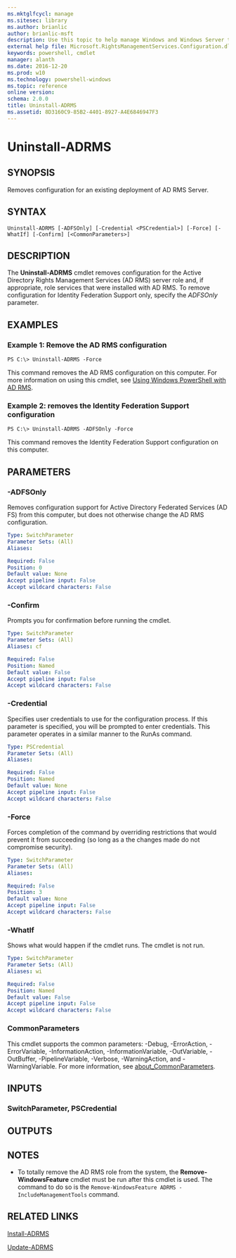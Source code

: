 ```yaml
---
ms.mktglfcycl: manage
ms.sitesec: library
ms.author: brianlic
author: brianlic-msft
description: Use this topic to help manage Windows and Windows Server technologies with Windows PowerShell.
external help file: Microsoft.RightsManagementServices.Configuration.dll-Help.xml
keywords: powershell, cmdlet
manager: alanth
ms.date: 2016-12-20
ms.prod: w10
ms.technology: powershell-windows
ms.topic: reference
online version: 
schema: 2.0.0
title: Uninstall-ADRMS
ms.assetid: 8D3160C9-85B2-4401-8927-A4E6846947F3
---
```


# Uninstall-ADRMS

## SYNOPSIS
Removes configuration for an existing deployment of AD RMS Server.

## SYNTAX

```
Uninstall-ADRMS [-ADFSOnly] [-Credential <PSCredential>] [-Force] [-WhatIf] [-Confirm] [<CommonParameters>]
```

## DESCRIPTION
The **Uninstall-ADRMS** cmdlet removes configuration for the Active Directory Rights Management Services (AD RMS) server role and, if appropriate, role services that were installed with AD RMS.
To remove configuration for Identity Federation Support only, specify the *ADFSOnly* parameter.

## EXAMPLES

### Example 1: Remove the AD RMS configuration
```
PS C:\> Uninstall-ADRMS -Force
```

This command removes the AD RMS configuration on this computer.
For more information on using this cmdlet, see [Using Windows PowerShell with AD RMS](http://go.microsoft.com/fwlink/?LinkId=136806).

### Example 2: removes the Identity Federation Support configuration
```
PS C:\> Uninstall-ADRMS -ADFSOnly -Force
```

This command removes the Identity Federation Support configuration on this computer.

## PARAMETERS

### -ADFSOnly
Removes configuration support for Active Directory Federated Services (AD FS) from this computer, but does not otherwise change the AD RMS configuration.

```yaml
Type: SwitchParameter
Parameter Sets: (All)
Aliases: 

Required: False
Position: 0
Default value: None
Accept pipeline input: False
Accept wildcard characters: False
```

### -Confirm
Prompts you for confirmation before running the cmdlet.

```yaml
Type: SwitchParameter
Parameter Sets: (All)
Aliases: cf

Required: False
Position: Named
Default value: False
Accept pipeline input: False
Accept wildcard characters: False
```

### -Credential
Specifies user credentials to use for the configuration process.
If this parameter is specified, you will be prompted to enter credentials.
This parameter operates in a similar manner to the RunAs command.

```yaml
Type: PSCredential
Parameter Sets: (All)
Aliases: 

Required: False
Position: Named
Default value: None
Accept pipeline input: False
Accept wildcard characters: False
```

### -Force
Forces completion of the command by overriding restrictions that would prevent it from succeeding (so long as a the changes made do not compromise security).

```yaml
Type: SwitchParameter
Parameter Sets: (All)
Aliases: 

Required: False
Position: 3
Default value: None
Accept pipeline input: False
Accept wildcard characters: False
```

### -WhatIf
Shows what would happen if the cmdlet runs.
The cmdlet is not run.

```yaml
Type: SwitchParameter
Parameter Sets: (All)
Aliases: wi

Required: False
Position: Named
Default value: False
Accept pipeline input: False
Accept wildcard characters: False
```

### CommonParameters
This cmdlet supports the common parameters: -Debug, -ErrorAction, -ErrorVariable, -InformationAction, -InformationVariable, -OutVariable, -OutBuffer, -PipelineVariable, -Verbose, -WarningAction, and -WarningVariable. For more information, see [about_CommonParameters](http://go.microsoft.com/fwlink/?LinkID=113216).

## INPUTS

### SwitchParameter, PSCredential

## OUTPUTS

## NOTES
* To totally remove the AD RMS role from the system, the **Remove-WindowsFeature** cmdlet must be run after this cmdlet is used. The command to do so is the `Remove-WindowsFeature ADRMS -IncludeManagementTools` command.

## RELATED LINKS

[Install-ADRMS](./Install-ADRMS.md)

[Update-ADRMS](./Update-ADRMS.md)

